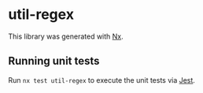 # util-regex

This library was generated with [Nx](https://nx.dev).

## Running unit tests

Run `nx test util-regex` to execute the unit tests via [Jest](https://jestjs.io).
